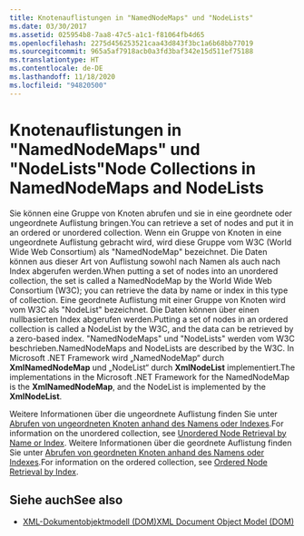 ```yaml
---
title: Knotenauflistungen in "NamedNodeMaps" und "NodeLists"
ms.date: 03/30/2017
ms.assetid: 025954b8-7aa8-47c5-a1c1-f81064fb4d65
ms.openlocfilehash: 2275d456253521caa43d843f3bc1a6b68bb77019
ms.sourcegitcommit: 965a5af7918acb0a3fd3baf342e15d511ef75188
ms.translationtype: HT
ms.contentlocale: de-DE
ms.lasthandoff: 11/18/2020
ms.locfileid: "94820500"
---
```

# <a name="node-collections-in-namednodemaps-and-nodelists"></a><span data-ttu-id="e4d0d-102">Knotenauflistungen in "NamedNodeMaps" und "NodeLists"</span><span class="sxs-lookup"><span data-stu-id="e4d0d-102">Node Collections in NamedNodeMaps and NodeLists</span></span>
<span data-ttu-id="e4d0d-103">Sie können eine Gruppe von Knoten abrufen und sie in eine geordnete oder ungeordnete Auflistung bringen.</span><span class="sxs-lookup"><span data-stu-id="e4d0d-103">You can retrieve a set of nodes and put it in an ordered or unordered collection.</span></span> <span data-ttu-id="e4d0d-104">Wenn ein Gruppe von Knoten in eine ungeordnete Auflistung gebracht wird, wird diese Gruppe vom W3C (World Wide Web Consortium) als "NamedNodeMap" bezeichnet. Die Daten können aus dieser Art von Auflistung sowohl nach Namen als auch nach Index abgerufen werden.</span><span class="sxs-lookup"><span data-stu-id="e4d0d-104">When putting a set of nodes into an unordered collection, the set is called a NamedNodeMap by the World Wide Web Consortium (W3C); you can retrieve the data by name or index in this type of collection.</span></span> <span data-ttu-id="e4d0d-105">Eine geordnete Auflistung mit einer Gruppe von Knoten wird vom W3C als "NodeList" bezeichnet. Die Daten können über einen nullbasierten Index abgerufen werden.</span><span class="sxs-lookup"><span data-stu-id="e4d0d-105">Putting a set of nodes in an ordered collection is called a NodeList by the W3C, and the data can be retrieved by a zero-based index.</span></span> <span data-ttu-id="e4d0d-106">"NamedNodeMaps" und "NodeLists" werden vom W3C beschrieben.</span><span class="sxs-lookup"><span data-stu-id="e4d0d-106">NamedNodeMaps and NodeLists are described by the W3C.</span></span> <span data-ttu-id="e4d0d-107">In Microsoft .NET Framework wird „NamedNodeMap“ durch **XmlNamedNodeMap** und „NodeList“ durch **XmlNodeList** implementiert.</span><span class="sxs-lookup"><span data-stu-id="e4d0d-107">The implementations in the Microsoft .NET Framework for the NamedNodeMap is the **XmlNamedNodeMap**, and the NodeList is implemented by the **XmlNodeList**.</span></span>  
  
 <span data-ttu-id="e4d0d-108">Weitere Informationen über die ungeordnete Auflistung finden Sie unter [Abrufen von ungeordneten Knoten anhand des Namens oder Indexes](unordered-node-retrieval-by-name-or-index.md).</span><span class="sxs-lookup"><span data-stu-id="e4d0d-108">For information on the unordered collection, see [Unordered Node Retrieval by Name or Index](unordered-node-retrieval-by-name-or-index.md).</span></span> <span data-ttu-id="e4d0d-109">Weitere Informationen über die geordnete Auflistung finden Sie unter [Abrufen von geordneten Knoten anhand des Namens oder Indexes](ordered-node-retrieval-by-index.md).</span><span class="sxs-lookup"><span data-stu-id="e4d0d-109">For information on the ordered collection, see [Ordered Node Retrieval by Index](ordered-node-retrieval-by-index.md).</span></span>  
  
## <a name="see-also"></a><span data-ttu-id="e4d0d-110">Siehe auch</span><span class="sxs-lookup"><span data-stu-id="e4d0d-110">See also</span></span>

- [<span data-ttu-id="e4d0d-111">XML-Dokumentobjektmodell (DOM)</span><span class="sxs-lookup"><span data-stu-id="e4d0d-111">XML Document Object Model (DOM)</span></span>](xml-document-object-model-dom.md)
